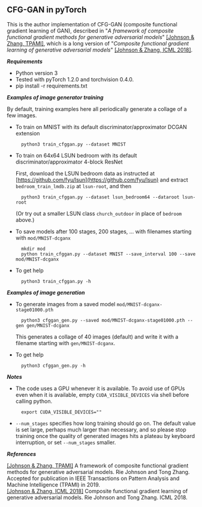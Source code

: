 ## CFG-GAN in pyTorch

This is the author implementation of CFG-GAN (composite functional gradient learning of GAN), described in "*A framework of composite functional gradient methods for generative adversarial models*" [[Johnson & Zhang, TPAMI]](http://riejohnson.com/paper/cfggan-tpami.pdf), which is a long version of "*Composite functional gradient learning of generative adversarial models*" [[Johnson & Zhang, ICML 2018]](https://arxiv.org/abs/1801.06309).  

**_Requirements_**  
* Python version 3
* Tested with pyTorch 1.2.0 and torchvision 0.4.0. 
* pip install -r requirements.txt

**_Examples of image generator training_** 

By default, training examples here all periodically generate a collage of a few images.  

* To train on MNIST with its default discriminator/approximator DCGAN extension

        python3 train_cfggan.py --dataset MNIST
        
* To train on 64x64 LSUN bedroom with its default discriminator/approximator 4-block ResNet

  First, download the LSUN bedroom data as instructed at [https://github.com/fyu/lsun](https://github.com/fyu/lsun) and extract `bedroom_train_lmdb.zip` at `lsun-root`, and then 

        python3 train_cfggan.py --dataset lsun_bedroom64 --dataroot lsun-root
               
  (Or try out a smaller LSUN class `church_outdoor` in place of `bedroom` above.)               
               
* To save models after 100 stages, 200 stages, ... with filenames starting with `mod/MNIST-dcganx`

        mkdir mod
        python train_cfggan.py --dataset MNIST --save_interval 100 --save mod/MNIST-dcganx
                       
* To get help

        python3 train_cfggan.py -h

**_Examples of image generation_**

* To generate images from a saved model `mod/MNIST-dcganx-stage01000.pth`

        python3 cfggan_gen.py --saved mod/MNIST-dcganx-stage01000.pth --gen gen/MNIST-dcganx
        
  This generates a collage of 40 images (default) and write it with a filename starting with `gen/MNIST-dcganx`.        

* To get help

        python3 cfggan_gen.py -h        

**_Notes_** 

* The code uses a GPU whenever it is available.  To avoid use of GPUs even when it is available, 
  empty `CUDA_VISIBLE_DEVICES` via shell before calling python.  
  
        export CUDA_VISIBLE_DEVICES=""
* `--num_stages` specifies how long training should go on.  The default value is set large, perhaps much larger than necessary, and so please stop training once the quality of generated images hits a plateau by keyboard interruption, or set `--num_stages` smaller.         

**_References_**

[[Johnson & Zhang, TPAMI]](http://riejohnson.com/paper/cfggan-tpami.pdf) A framework of composite functional gradient methods for generative adversarial models. Rie Johnson and Tong Zhang.  Accepted for publication in IEEE Transactions on Pattern Analysis and Machine Intelligence (TPAMI) in 2019.     
[[Johnson & Zhang, ICML 2018]](https://arxiv.org/abs/1801.06309) Composite functional gradient learning of generative adversarial models.  Rie Johnson and Tong Zhang.  ICML 2018.  
